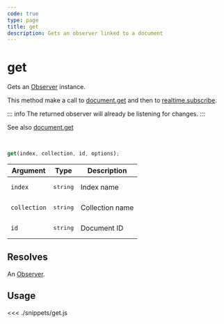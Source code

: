 ```yaml
---
code: true
type: page
title: get
description: Gets an observer linked to a document
---
```


# get

Gets an [Observer](/sdk/js/7/core-classes/observer) instance.

This method make a call to [document.get](/sdk/js/7/controllers/document/get) and then to [realtime.subscribe](/sdk/js/7/controllers/realtime/subscribe).

::: info
The returned observer will already be listening for changes.
:::

See also [document.get](/sdk/js/7/controllers/document/get)

<br/>

```js
get(index, collection, id, options);
```

| Argument     | Type              | Description     |
| ------------ | ----------------- | --------------- |
| `index`      | <pre>string</pre> | Index name      |
| `collection` | <pre>string</pre> | Collection name |
| `id`         | <pre>string</pre> | Document ID     |

## Resolves

An [Observer](/sdk/js/7/core-classes/observer).

## Usage

<<< ./snippets/get.js
